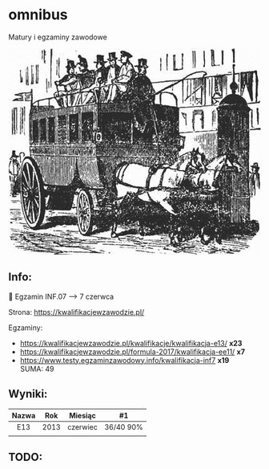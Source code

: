 # omnibus
Matury i egzaminy zawodowe  

![plot](.readme/omnibus.jpg)  


## Info:  
🔬 Egzamin INF.07  -->  7 czerwca  

Strona: https://kwalifikacjewzawodzie.pl/  

Egzaminy:  
- https://kwalifikacjewzawodzie.pl/kwalifikacje/kwalifikacja-e13/ **x23**  
- https://kwalifikacjewzawodzie.pl/formula-2017/kwalifikacja-ee11/ **x7**  
- https://www.testy.egzaminzawodowy.info/kwalifikacja-inf7 **x19**  
SUMA: 49  
  
## Wyniki:  

| Nazwa |  Rok  |   Miesiąc  |    #1     |
| :---: | :---: |    :---:   |   :---:   |
|  E13  |  2013 |  czerwiec  | 36/40 90% |
|       |       |            |           |

## TODO:  
